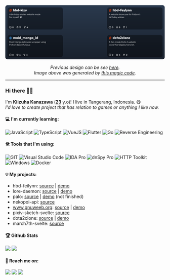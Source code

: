 <img src="./top-repos-generated.png">

<p align="center">
  <i>
    Previous design can be see <a href="./archives/">here</a>.
    <br>
    Image above was generated by <a href="./generate.js">this magic code</a>.
  </i>
</p>

---

### Hi there 👋😄

I'm **Kiizuha Kanazawa** ([**23**](https://github.com/rushkii/rushkii/commit/b03996bb1be1d5a908fa5f1740be2147426dd3a2) y.o)! I live in Tangerang, Indonesia. 😋<br>
_I'd love to create project that has relation to games or anything I like now._

#### :computer: I'm currently learning:
![JavaScript](https://img.shields.io/badge/javascript-%231F1F1F.svg?style=for-the-badge&logo=javascript)
![TypeScript](https://img.shields.io/badge/typescript-%230175C2.svg?style=for-the-badge&logo=typescript&logoColor=white)
![VueJS](https://img.shields.io/badge/Vue.js-35495E?style=for-the-badge&logo=vuedotjs)
![Flutter](https://img.shields.io/badge/Flutter-%2302569B.svg?style=for-the-badge&logo=Flutter)
![Go](https://img.shields.io/badge/go-%2300ADD8.svg?style=for-the-badge&logo=go&color=white)
![Reverse Engineering](https://img.shields.io/badge/reverse%20engineering-%2300ADD8.svg?style=for-the-badge&color=white)

#### 🛠 Tools that I'm using:
![GIT](https://img.shields.io/badge/GIT-%230175C2.svg?style=for-the-badge&color=white&logo=git)
![Visual Studio Code](https://img.shields.io/badge/Visual%20Studio%20Code-%230175C2.svg?style=for-the-badge&logo=visual-studio-code)
![IDA Pro](https://img.shields.io/badge/IDA%20Pro-%230175C2.svg?style=for-the-badge&color=cyan)
![dnSpy Pro](https://img.shields.io/badge/dnSpy-%230175C2.svg?style=for-the-badge&color=gray)
![HTTP Toolkit](https://img.shields.io/badge/HTTP%20Toolkit-%230175C2.svg?style=for-the-badge&color=orange)
![Windows](https://img.shields.io/badge/Windows-%230175C2.svg?style=for-the-badge&logo=windows)
![Docker](https://img.shields.io/badge/Docker-%230175C2.svg?style=for-the-badge&logo=docker&logoColor=white)

#### 💡 My projects:
- hbd-feilynn: [source](https://github.com/rushkii/hbd-feylynn) | [demo](https://hbd-feylynn.vercel.app)
- lore-daemon: [source](https://github.com/ammarfaizi2/lore-daemon) | [demo](https://t.me/GNUWeeb/935728)
- palo: [source](https://github.com/rushkii/palo) | [demo](https://palo.vercel.app) (not finished)
- nekopoi-api: [source](https://github.com/rushkii/nekopoi-py)
- www.gnuweeb.org: [source](https://github.com/GNUWeeb/www.gnuweeb.org) | [demo](https://www.gnuweeb.org)
- pixiv-sketch-svelte: [source](https://github.com/rushkii/pixiv-sketch-svelte)
- dota2clone: [source](https://github.com/rushkii/dota2clone) | [demo](https://dota2clone.vercel.app)
- march7th-svelte: [source](https://github.com/rushkii/march7th-svelte)

#### 🏆 Github Stats
<img src="https://bad-apple-github-readme.vercel.app/api?show_bg=1&username=rushkii">
<img src="https://github-profile-trophy.vercel.app/?username=rushkii">

#### 🤙 Reach me on:
<a href="https://t.me/kiizuha1" target="_blank"><img src="https://img.shields.io/badge/Telegram-%40kiizuha1-28a8ea"></a>
<a href="https://linkedin.com/in/kiizuha" target="_blank"><img src="https://img.shields.io/badge/LinkedIn-kiizuha-informational"></a>
<a href="mailto:kiizuha@gnuweeb.org"><img src="https://img.shields.io/badge/Email-kiizuha%40gnuweeb.org-cyan"></a>
